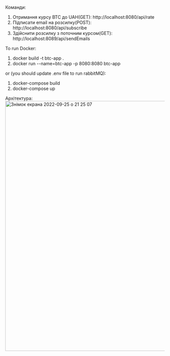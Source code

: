 Команди:

1. Отримання курсу BTC до UAH(GET): http://localhost:8080/api/rate
2. Підписати email на розсилку(POST): http://localhost:8080/api/subscribe
3. Здійснити розсилку з поточним курсом(GET): http://localhost:8089/api/sendEmails

To run Docker:
1. docker build -t btc-app .  
2. docker run --name=btc-app -p 8080:8080 btc-app    

or (you should update .env file to run rabbitMQ):
1. docker-compose build
2. docker-compose up

Архітектура:
<img width="791" alt="Знімок екрана 2022-09-25 о 21 25 07" src="https://user-images.githubusercontent.com/90768726/192159231-ef9ec692-850d-46ba-a797-90dd822d2207.png">
